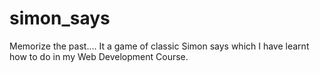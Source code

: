 # simon_says
Memorize the past....
It a game of classic Simon says which I have learnt how to do in my Web Development Course.

